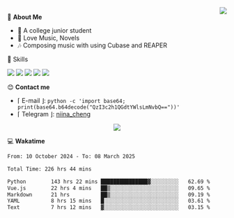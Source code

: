 <a href="#">
    <img align="right" src="https://github-readme-stats-tau-lilac-25.vercel.app/api?username=irorange27&count_private=true&show_icons=true&theme=transparent" />
</a>

💭 **About Me**

- 🏫 A college junior student
- 🍕 Love Music, Novels
- 🎶 Composing music with using Cubase and REAPER


🚀 Skills

![](https://img.shields.io/badge/-python-3e74a2?style=for-the-badge&logo=Python&logoColor=fff
)
![](https://img.shields.io/badge/-javascript-f0db4f?style=for-the-badge&logo=JavaScript&logoColor=fff
)
![](https://img.shields.io/badge/-vue3-41b883?style=for-the-badge&logo=Vue.js&logoColor=fff
)
![](https://img.shields.io/badge/-docker-2496ed?style=for-the-badge&logo=Docker&logoColor=fff
)
![](https://img.shields.io/badge/-linux-000000?style=for-the-badge&logo=Linux&logoColor=fff&color=000
)

😊 **Contact me**

- ⌈ E-mail ⌋: `python -c 'import base64; print(base64.b64decode("QzI3c2h1QGdtYWlsLmNvbQ=="))'`
- ⌈ Telegram ⌋: [niina_cheng](https://t.me/niina_cheng)

</p>
    <p align="center">
    <img src="https://profile-counter.glitch.me/{irorange27}/count.svg" />
</p>

💻 **Wakatime**

<!--START_SECTION:waka-->

```txt
From: 10 October 2024 - To: 08 March 2025

Total Time: 226 hrs 44 mins

Python        143 hrs 22 mins ███████████████▓░░░░░░░░░   62.69 %
Vue.js        22 hrs 4 mins   ██▒░░░░░░░░░░░░░░░░░░░░░░   09.65 %
Markdown      21 hrs          ██▒░░░░░░░░░░░░░░░░░░░░░░   09.19 %
YAML          8 hrs 15 mins   █░░░░░░░░░░░░░░░░░░░░░░░░   03.61 %
Text          7 hrs 12 mins   ▓░░░░░░░░░░░░░░░░░░░░░░░░   03.15 %
```

<!--END_SECTION:waka-->
